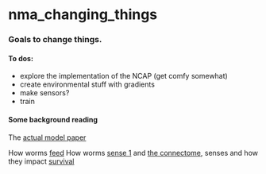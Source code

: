 # nma_changing_things
### Goals to change things. 
#### To dos:
  - explore the implementation of the NCAP (get comfy somewhat)
  - create environmental stuff with gradients
  - make sensors?
  - train 
  
#### Some background reading 
The [actual model paper](https://arxiv.org/pdf/2201.05242) 

How worms [feed](https://www.ncbi.nlm.nih.gov/pmc/articles/PMC1352325)
How worms [sense 1](https://www.ncbi.nlm.nih.gov/pmc/articles/PMC7856205/) and [the connectome](https://www.nature.com/articles/s41586-023-06683-4), senses and how they impact [survival](https://www.ncbi.nlm.nih.gov/pmc/articles/PMC4282626/) 
